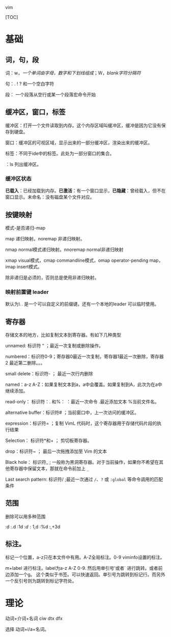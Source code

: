 vim

[TOC]

# 基础

## 词，句，段

词：w，*一个单词由字母，数字和下划线组成*；W，*blank字符分隔符*

句：. ! ? 和一个空白字符

段： 一个段落从空行或某一个段落宏命令开始

## 缓冲区，窗口，标签

缓冲区：打开一个文件读取到内存。这个内存区域叫缓冲区，缓冲是因为它没有保存到硬盘。

窗口：缓冲区的可视区域，显示出来的一部分缓冲区，渲染出来的缓冲区。

标签：不同于ide中的标签。此处为一部分窗口的集合。

：ls 列出缓冲区。

### 缓冲区状态

**已载入**：已经加载到内存。**已激活**：有一个窗口显示，**已隐藏**：曾经载入，但不在窗口显示。未命名：没有磁盘某个文件对应。

## 按键映射

模式-是否递归-map

map 递归映射。noremap 非递归映射。

nmap normal模式递归映射。nnoremap normal非递归映射

xmap visual模式，cmap commandline模式，omap operator-pending map，imap insert模式。

除非递归是必须的，否则总是使用非递归映射。

### 映射前置键 leader

<leader> 默认为\ . 是一个可以自定义的前缀键。还有一个本地的leader <localleader> 可以临时使用。

## 寄存器

存储文本的地方，比如复制文本到寄存器。有如下几种类型

unnamed: 标识符 “ ；最近一次复制或删除操作。

numbered：标识符0-9；寄存器0最近一次复制，寄存器1最近一次删除，寄存器2 最近第二删除。。。

small delete：标识符- ； 最近一次行内删除

named：a-z A-Z：如果复制文本到a，a中会覆盖。如果复制到A，此次为在a中继续添加。

read-only： 标识符：. 和%：     ：最近一次命令 .最近添加文本  %当前文件名。

alternative buffer：标识符# ；当前窗口中，上一次访问的缓冲区。

expression：标识符= ；复制 VimL 代码时，这个寄存器用于存储代码片段的执行结果

Selection： 标识符*和+ ； 剪切板寄存器。

drop：标识符~ ； 最后一次拖拽添加至 Vim 的文本

Black hole： 标识符_ ; 一般称为黑洞寄存器。对于当前操作，如果你不希望在其他寄存器中保留文本，那就在命令前加上 `_`

Last search pattern: 标识符/  ;最近一次通过 `/`、`?` 或 `:global` 等命令调用的匹配条件 	

## 范围

删除可以用多种范围

:d :.d  :1d  :$d :1,$d   :%d   :,+3d

## 标注。

标记一个位置，a-z只在本文件中有用。A-Z全局标注。0-9 viminfo设置的标注。

m+label 进行标注。label为a-z A-Z 0-9. 然后用单引号’或者` 进行跳转。或者前边添加一个g。 这个类似于书签。可以快速返回。单引号为跳转到标记行。而另外一个反引号则为跳转到标记字符处。



# 理论

动词+介词+名词  ciw dtx dfx

选择  动词+i/a+名词。 